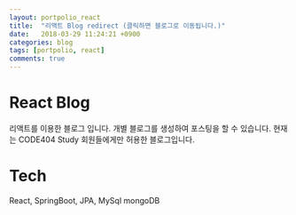 ```yaml
---
layout: portpolio_react
title:  "리액트 Blog redirect (클릭하면 블로그로 이동됩니다.)"
date:   2018-03-29 11:24:21 +0900
categories: blog
tags: [portpolio, react]
comments: true
---
```


# React Blog 
리액트를 이용한 블로그 입니다.
개별 블로그를 생성하여 포스팅을 할 수 있습니다.
현재는 CODE404 Study 회원들에게만 허용한 블로그입니다.

# Tech
React, SpringBoot, JPA, MySql mongoDB



